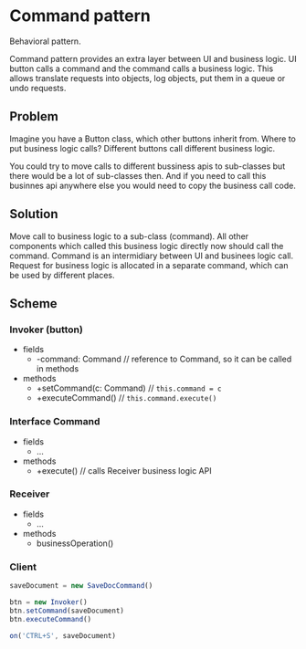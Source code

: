 # Command pattern

Behavioral pattern.

Command pattern provides an extra layer between UI and business logic. UI button calls a command and the command calls a business logic. This allows translate requests into objects, log objects, put them in a queue or undo requests.

## Problem

Imagine you have a Button class, which other buttons inherit from. Where to put business logic calls? Different buttons call different business logic.

You could try to move calls to different bussiness apis to sub-classes but there would be a lot of sub-classes then. And if you need to call this businnes api anywhere else you would need to copy the business call code.

## Solution

Move call to business logic to a sub-class (command). All other components which called this business logic directly now should call the command. Command is an intermidiary between UI and businees logic call. Request for business logic is allocated in a separate command, which can be used by different places.

## Scheme

### Invoker (button)

- fields
  - -command: Command // reference to Command, so it can be called in methods
- methods
  - +setCommand(c: Command) // `this.command = c`
  - +executeCommand() // `this.command.execute()`

### Interface Command

- fields
  - …
- methods
  - +execute() // calls Receiver business logic API

### Receiver

- fields
  - …
- methods
  - businessOperation()

### Client

```javaScript
saveDocument = new SaveDocCommand()

btn = new Invoker()
btn.setCommand(saveDocument)
btn.executeCommand()

on('CTRL+S', saveDocument)
```
